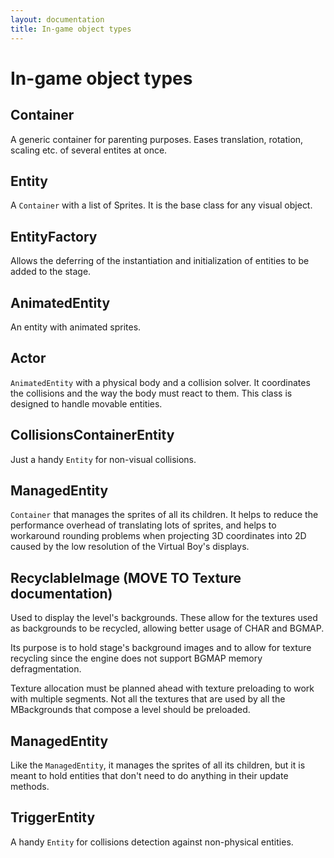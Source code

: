 ```yaml
---
layout: documentation
title: In-game object types
---
```


# In-game object types

## Container

A generic container for parenting purposes. Eases translation, rotation, scaling etc. of several entites at once.

## Entity

A `Container` with a list of Sprites. It is the base class for any visual object.

## EntityFactory

Allows the deferring of the instantiation and initialization of entities to be added to the stage.

## AnimatedEntity

An entity with animated sprites.

## Actor

`AnimatedEntity` with a physical body and a collision solver. It coordinates the collisions and the way the body must react to them. This class is designed to handle movable entities.

## CollisionsContainerEntity

Just a handy `Entity` for non-visual collisions.

## ManagedEntity

`Container` that manages the sprites of all its children. It helps to reduce the performance overhead of translating lots of sprites, and helps to workaround rounding problems when projecting 3D coordinates into 2D caused by the low resolution of the Virtual Boy's displays.

## RecyclableImage (MOVE TO Texture documentation)

Used to display the level's backgrounds. These allow for the textures used as backgrounds to be recycled, allowing better usage of CHAR and BGMAP.

Its purpose is to hold stage's background images and to allow for texture recycling since the engine does not support BGMAP memory defragmentation.

Texture allocation must be planned ahead with texture preloading to work with multiple segments. Not all the textures that are used by all the MBackgrounds that compose a level should be preloaded.

## ManagedEntity

Like the `ManagedEntity`, it manages the sprites of all its children, but it is meant to hold entities that don't need to do anything in their update methods.

## TriggerEntity

A handy `Entity` for collisions detection against non-physical entities.
